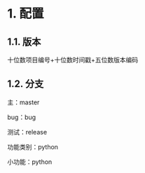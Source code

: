 # 1. 配置

## 1.1. 版本

十位数项目编号+十位数时间戳+五位数版本编码

## 1.2. 分支

主：master

bug：bug

测试：release

功能类别：python

小功能：python